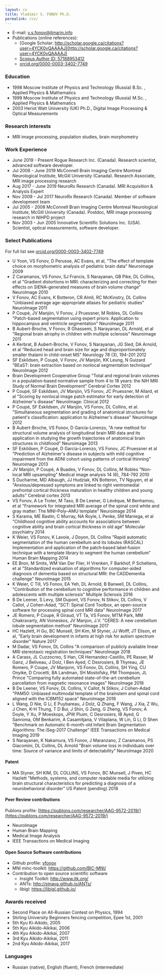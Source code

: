 ```yaml
---
layout: cv
title: Vladimir S. FONOV Ph.D.
permalink: /cv/
---
```

* E-mail: v.s.fonov@ilmarin.info
* Publications (online references):
  * [Google Scholar: http://scholar.google.ca/citations?user=4YCK0vQAAAAJ](http://scholar.google.ca/citations?user=4YCK0vQAAAAJ)
  * [Scopus Author ID: 57188953412](https://www.scopus.com/authid/detail.uri?authorId=57188953412)
  * [orcid.org/0000-0003-3402-7749](http://orcid.org/0000-0003-3402-7749)

### Education

* 1998 Moscow Institute of Physics and Technology (Russia) B.Sc. , Applied Physics & Mathematics
* 1999 Moscow Institute of Physics and Technology (Russia) M.Sc. , Applied Physics & Mathematics
* 2003 Heriot Watt University (UK) Ph.D., Digital Image Processing & Optical Measurements

### Research interests

* MRI image processing, population studies, brain morphometry

### Work Experience

* June 2019 - Present Rogue Research Inc. (Canada). Research scientist, advanced software developer.
* Jul 2008 - June 2019 McConnell Brain Imaging Centre Montreal Neurological Institute, McGill University (Canada). Research Associate, MRI image processing research
* Aug 2017 - June 2019 NeuroRx Research (Canada). MRI Acquisition & Analysis Expert
* Nov 2009 - Jul 2017  NeuroRx Research (Canada). Member of software development team
* Jul 2005 - 2008 McConnell Brain Imaging Centre Montreal Neurological Institute, McGill University (Canada). Postdoc, MRI image processing research in NIHPD project
* Nov 2003 - Jun 2005 Innovative Scientific Solutions Inc. (USA). Scientist, optical measurements, software developer.

### Select Publications

For full list see [orcid.org/0000-0003-3402-7749](http://orcid.org/0000-0003-3402-7749)

* U Yoon, VS Fonov, D Perusse, AC Evans, et al, "The effect of template choice on morphometric analysis of pediatric brain data" Neuroimage 2009
* Z Caramanos, VS Fonov, SJ Francis, S Narayanan, GB Pike, DL Collins, et al "Gradient distortions in MRI: characterizing and correcting for their effects on SIENA-generated measures of brain volume change" NeuroImage  2010
* V Fonov, AC Evans, K Botteron, CR Almli, RC McKinstry, DL Collins "Unbiased average age-appropriate atlases for pediatric studies" NeuroImage  2011
* P Coupé, JV Manjón, V Fonov, J Pruessner, M Robles, DL Collins "Patch-based segmentation using expert priors: Application to hippocampus and ventricle segmentation"  NeuroImage  2011
* B Aubert-Broche, V Fonov, R Ghassemi, S Narayanan, DL Arnold, et al "Regional brain atrophy in children with multiple sclerosis" Neuroimage 2011
* A Kerbrat, B Aubert-Broche, V Fonov, S Narayanan, JG Sled, DA Arnold, et al "Reduced head and brain size for age and disproportionately smaller thalami in child-onset MS" Neurology 78 (3), 194-201   2012
* SF Eskildsen, P Coupé, V Fonov, JV Manjón, KK Leung, N Guizard "BEaST: brain extraction based on nonlocal segmentation technique" NeuroImage   2012
* Brain Development Cooperative Group "Total and regional brain volumes in a population-based normative sample from 4 to 18 years: the NIH MRI Study of Normal Brain Development" Cerebral Cortex 2012
* P Coupé, SF Eskildsen, JV Manjón, VS Fonov, JC Pruessner, M Allard, et al "Scoring by nonlocal image patch estimator for early detection of Alzheimer's disease" NeuroImage: Clinical 2012
* P Coupé, SF Eskildsen, JV Manjón, VS Fonov, DL Collins, et al. "Simultaneous segmentation and grading of anatomical structures for patient's classification: application to Alzheimer's disease" NeuroImage  2012
* B Aubert-Broche, VS Fonov, D García-Lorenzo, "A new method for structural volume analysis of longitudinal brain MRI data and its application in studying the growth trajectories of anatomical brain structures in childhood" Neuroimage  2013
* SF Eskildsen, P Coupé, D García-Lorenzo, VS Fonov, JC Pruessner et al "Prediction of Alzheimer's disease in subjects with mild cognitive impairment from the ADNI cohort using patterns of cortical thinning" Neuroimage 2013
* JV Manjón, P Coupé, A Buades, V Fonov, DL Collins, M Robles "Non-local MRI upsampling" Medical image analysis 14 (6), 784-792  2010
* S Ducharme, MD Albaugh, JJ Hudziak, KN Botteron, TV Nguyen, et al "Anxious/depressed symptoms are linked to right ventromedial prefrontal cortical thickness maturation in healthy children and young adults" Cerebral cortex  2013
* VS Fonov, A Le Troter, M Taso, B De Leener, G Lévêque, M Benhamou, et al "Framework for integrated MRI average of the spinal cord white and gray matter: The MNI–Poly–AMU template" Neuroimage 2014
* S Karama, ME Bastin, C Murray, NA Royle, L Penke, SM Maniega, et al "Childhood cognitive ability accounts for associations between cognitive ability and brain cortical thickness in old age" Molecular psychiatry 2014
* K Weier, VS Fonov, K Lavoie, J Doyon,  DL Collins  "Rapid automatic segmentation of the human cerebellum and its lobules (RASCAL) Implementation and application of the patch‐based label‐fusion technique with a template library to segment the human cerebellum" Human Brain Mapping 2014
* EE Bron, M Smits, WM Van Der Flier, H Vrenken, F Barkhof, P Scheltens, et al "Standardized evaluation of algorithms for computer-aided diagnosis of dementia based on structural MRI: the CADDementia challenge" NeuroImage  2015
* K Weier, C Till, VS Fonov, EA Yeh, DL Arnold, B Banwell, DL Collins, "Contribution of the cerebellum to cognitive performance in children and adolescents with multiple sclerosis" Multiple Sclerosis 2016
* B De Leener, S Levy, SM Dupont, VS Fonov, N Stikov, DL Collins, V Callot, J Cohen-Adad, "SCT: Spinal Cord Toolbox, an open-source software for processing spinal cord MRI data" NeuroImage 2017
* JE Romero, P Coupé, R Giraud,  VT Ta, VS Fonov, MTM Park, MM Chakravarty, AN Voineskos, JV Manjon, J.V. "CERES: A new cerebellum lobule segmentation method" NeuroImage 2017
* HC Hazlett, H Gu, BC Munsell, SH Kim, M Styner, JJ Wolff, JT Elison, et al, "Early brain development in infants at high risk for autism spectrum disorder" Nature 2017
* M Dadar, VS Fonov, DL Collins "A comparison of publicly available linear MRI stereotaxic registration techniques" NeuroImage 2018
* A Carass, JL Cuzzocreo, S Han, CR Hernandez-Castillo, PE Rasser, M Ganz, J Beliveau, J Dolz, I Ben Ayed, C Desrosiers, B Thyreau, JE Romero, P Coupe, JV Manjonn, VS Fonov, DL Collins, SH Ying, CU Onyike, D Crocetti, BA Landman, SH Mostofsky, PM Thompson, JL Prince "Comparing fully automated state-of-the-art cerebellum parcellation from magnetic resonance images" NeuroImage 2018
* B De Leener, VS Fonov, DL Collins, V Callot, N Stikov, J Cohen-Adad "PAM50: Unbiased multimodal template of the brainstem and spinal cord aligned with the ICBM152 space" NeuroImage 2018
* L Wang, D Nie, G Li, E Puybareau, J Dolz, Q Zhang, F Wang, J Xia, Z Wu, J Chen, K-H Thung, T D Bui, J Shin, G Zeng, G Zheng, VS Fonov, A Doyle, Y Xu, P Moeskops, JPW Pluim, C Desrosiers, IB Ayed, G Sanroma, OM Benkarim, A Casamitjana, V Vilaplana, W Lin, G Li, D Shen "Benchmark on Automatic 6-month-old Infant Brain Segmentation Algorithms: The iSeg-2017 Challenge" IEEE Transactions on Medical Imaging 2019
* S Narayanan, K Nakamura, VS Fonov, J Maranzano, Z Caramanos, PS Giacomini, DL Collins, DL Arnold "Brain volume loss in individuals over time: Source of variance and limits of detectability" NeuroImage 2020

#### Patent

* MA Styner, SH KIM, DL COLLINS, VS Fonov, BC Munsell, J Piven, HC Hazlett "Methods, systems, and computer readable media for utilizing brain structural characteristics for predicting a diagnosis of a neurobehavioral disorder" US Patent (pending) 2018

#### Peer Review contributions

Publons profile: [https://publons.com/researcher/AAG-9572-2019/](https://publons.com/researcher/AAG-9572-2019/)

* NeuroImage
* Human Brain Mapping
* Medical Image Analysis
* IEEE Transactions on Medical Imaging

#### Open Source Software contributions

* Github profile: [vfonov](https://github.com/vfonov/)
* MNI minc-toolkit: <https://github.com/BIC-MNI/>
* Contribution to open source scientific software
  * Insight Toolkit: <http://www.itk.org/>
  * ANTs: <http://stnava.github.io/ANTs/>
  * libigl: <https://libigl.github.io/>

### Awards received

* Second Place on All-Russian Contest on Physics, 1994
* Stirling University Beginners fencing competition, Epee 1st, 2001
* 5th Kyu Ki-Aikido, 2005
* 5th Kyu Aikido-Aikikai, 2006
* 4th Kyu Aikido-Aikikai, 2007
* 3rd Kyu Aikido-Aikikai, 2011
* 2nd Kyu Aikido-Aikikai, 2017

### Languages

* Russian (native), English (fluent), French (intermediate)
